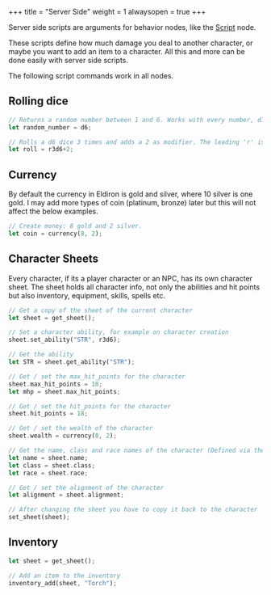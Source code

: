 +++
title = "Server Side"
weight = 1
alwaysopen = true
+++

Server side scripts are arguments for behavior nodes, like the [Script](../../nodes/#script) node.

These scripts define how much damage you deal to another character, or maybe you want to add an item to a character. All this and more can be done easily with server side scripts.

The following script commands work in all nodes.

## Rolling dice

```rust
// Returns a random number between 1 and 6. Works with every number, d18, d1000 etc.
let random_number = d6;

// Rolls a d6 dice 3 times and adds a 2 as modifier. The leading 'r' is required.
let roll = r3d6+2;
```

## Currency

By default the currency in Eldiron is gold and silver, where 10 silver is one gold. I may add more types of coin (platinum, bronze) later but this will not affect the below examples.

```rust
// Create money: 8 gold and 2 silver.
let coin = currency(8, 2);
```

## Character Sheets

Every character, if its a player character or an NPC, has its own character sheet. The sheet holds all character info, not only the abilities and hit points but also inventory, equipment, skills, spells etc.

```rust
// Get a copy of the sheet of the current character
let sheet = get_sheet();

// Set a character ability, for example on character creation
sheet.set_ability("STR", r3d6);

// Get the ability
let STR = sheet.get_ability("STR");

// Get / set the max_hit_points for the character
sheet.max_hit_points = 18;
let mhp = sheet.max_hit_points;

// Get / set the hit_points for the character
sheet.hit_points = 18;

// Get / set the wealth of the character
sheet.wealth = currency(8, 2);

// Get the name, class and race names of the character (Defined via the character settings)
let name = sheet.name;
let class = sheet.class;
let race = sheet.race;

// Get / set the alignment of the character
let alignment = sheet.alignment;

// After changing the sheet you have to copy it back to the character
set_sheet(sheet);
```

## Inventory

```rust
let sheet = get_sheet();

// Add an item to the inventory
inventory_add(sheet, "Torch");

```